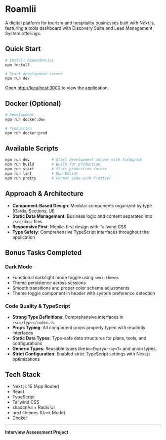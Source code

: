 # Roamlii

A digital platform for tourism and hospitality businesses built with Next.js, featuring a tools dashboard with Discovery Suite and Lead Management System offerings.

## Quick Start

```bash
# Install dependencies
npm install

# Start development server
npm run dev
```

Open [http://localhost:3000](http://localhost:3000) to view the application.

## Docker (Optional)

```bash
# Development
npm run docker:dev

# Production
npm run docker:prod
```

## Available Scripts

```bash
npm run dev          # Start development server with Turbopack
npm run build        # Build for production
npm run start        # Start production server
npm run lint         # Run ESLint
npm run pretty       # Format code with Prettier
```

## Approach & Architecture

- **Component-Based Design**: Modular components organized by type (Cards, Sections, UI)
- **Static Data Management**: Business logic and content separated into `/src/data` files
- **Responsive First**: Mobile-first design with Tailwind CSS
- **Type Safety**: Comprehensive TypeScript interfaces throughout the application

## Bonus Tasks Completed

### Dark Mode
- Functional dark/light mode toggle using `next-themes`
- Theme persistence across sessions
- Smooth transitions and proper color scheme adjustments
- Theme toggle component in header with system preference detection

### Code Quality & TypeScript
- **Strong Type Definitions**: Comprehensive interfaces in `/src/types/index.ts`
- **Props Typing**: All component props properly typed with readonly interfaces
- **Static Data Types**: Type-safe data structures for plans, tools, and configurations
- **Generic Types**: Reusable types like `NonEmptyArray<T>` and union types
- **Strict Configuration**: Enabled strict TypeScript settings with Next.js optimizations

## Tech Stack

- Next.js 15 (App Router)
- React 
- TypeScript
- Tailwind CSS
- shadcn/ui + Radix UI
- next-themes (Dark Mode)
- Docker

---

**Interview Assessment Project** 
